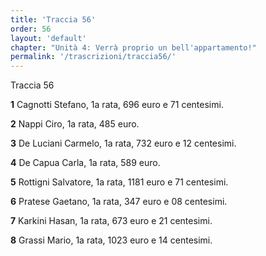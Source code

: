 ```yaml
---
title: 'Traccia 56'
order: 56
layout: 'default'
chapter: "Unità 4: Verrà proprio un bell'appartamento!"
permalink: '/trascrizioni/traccia56/'
---
```


Traccia 56

**1** Cagnotti Stefano, 1a rata, 696 euro e 71 centesimi.

**2** Nappi Ciro, 1a rata, 485 euro.

**3** De Luciani Carmelo, 1a rata, 732 euro e 12 centesimi.

**4** De Capua Carla, 1a rata, 589 euro.

**5** Rottigni Salvatore, 1a rata, 1181 euro e 71 centesimi.

**6** Pratese Gaetano, 1a rata, 347 euro e 08 centesimi.

**7** Karkini Hasan, 1a rata, 673 euro e 21 centesimi.

**8** Grassi Mario, 1a rata, 1023 euro e 14 centesimi.

